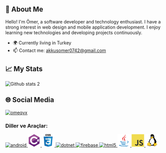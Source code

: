 ## 🌟 About Me

Hello! I'm Ömer, a software developer and technology enthusiast. I have a strong interest in web design and mobile application development. I enjoy learning new technologies and developing projects continuously.

- 🌍 Currently living in Turkey
- 📫 Contact me: akkusomer0742@gmail.com


## 📈 My Stats

![Github stats 2](https://github-readme-stats.vercel.app/api?username=akkusomer&show_icons=true&theme=radical)


## 🌐 Social Media

<a href = "https://instagram.com/omeqvx" target = "blank"><img align = "center" src = "https://raw.githubusercontent.com/rahuldkjain/github-profile-readme-generator /master/src/images/icons/Social/instagram.svg" alt = "omeqvx" height = "30" width = "40" /></a>
<h3 align = "left"> Diller ve Araçlar:</h3>
<p align = "left"> <a href = "https://developer.android.com" target = "_blank" rel = "noreferrer"> <img src = "https://raw.githubusercontent.com/devicons /devicon/master/icons/android/android-original-wordmark.svg" alt = "android" width = "40" height = "40"/> </a> <a href = "https://www.w3schools .com/cs/" target = "_blank" rel = "noreferrer"> <img src = "https://raw.githubusercontent.com/devicons/devicon/master/icons/csharp/csharp-original.svg" alt= "csharp" width = "40" height = "40"/> </a> <a href = "https://www.w3schools.com/css/" target = "_blank" rel = "noreferrer"> <img src = "https://raw.githubusercontent.com/devicons/devicon/master/icons/css3/css3-original-wordmark.svg" alt = "css3" width = "40" height = "40"/> </ a> <a href = "https://dotnet.microsoft.com/" target = "_blank" rel = "noreferrer"> <img src = "https://upload.wikimedia.org/wikipedia/commons/e/ee/.NET_Core_Logo.svg" alt = "dotnet" width = "40" height = "40"/> </a> <a href = "https://firebase.google. com/" target = "_blank" rel = "noreferrer"> <img src = "https://www.vectorlogo.zone/logos/firebase/firebase-icon.svg" alt = "firebase" width = "40" yükseklik ="40"/> </a> <a href = "https://www.w3.org/html/" target = "_blank" rel = "noreferrer"> <img src = "https://www.w3.org/html/logo/downloads/HTML5_Badge_512.png" alt = "html5" width = "40" height = "40"/> </a> <a href = "https: //www.java.com" target = "_blank" rel = "noreferrer"> <img src = "https://raw.githubusercontent.com/devicons/devicon/master/icons/java/java-original.svg" alt = "java" width = "40" height = "40"/> </a> <a href = "https://developer.mozilla.org/en-US/docs/Web/JavaScript" target = "_blank " rel = "noreferrer"> <img src = "https://raw.githubusercontent.com/devicons/devicon/master/icons/javascript/javascript-original.svg" alt = "javascript" width = "40" yükseklik = "40"/> </a> <a href = "https://www.linux.org/" target = "_blank" rel = "noreferrer"> <img src = "https://raw.githubusercontent.com/devicons/devicon/master/icons/linux/linux-original.svg" alt = "linux" width = "40" height = "40"/> </a> <a href = "https://www. python.org" target = "_blank" rel = "noreferrer">
